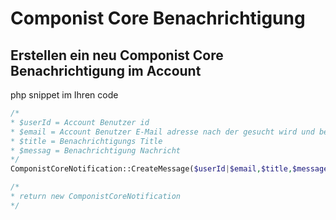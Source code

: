 # Componist Core Benachrichtigung


## Erstellen ein neu Componist Core Benachrichtigung im Account

php snippet im Ihren code

```php
/*
* $userId = Account Benutzer id
* $email = Account Benutzer E-Mail adresse nach der gesucht wird und benutzer selektiert
* $title = Benachrichtigungs Title
* $messag = Benachrichtigung Nachricht
*/
ComponistCoreNotification::CreateMessage($userId|$email,$title,$message);

/*
* return new ComponistCoreNotification
*/
```